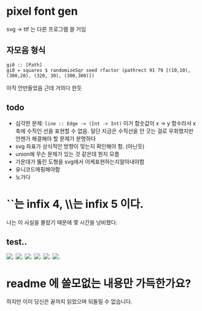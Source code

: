 # pixel font gen
svg -> ttf 는 다른 프로그램 쓸 거임  

## 자모음 형식
```
gi0 :: [Path]
gi0 = squares $ randomizeSqr seed rfactor (pathrect 91 79 [(10,10), (300,20), (320, 30), (300,300)])
```

아직 안만들었음 근데 거의다 한듯

## todo
 * 심각한 문제: `line :: Edge -> (Int -> Int)` 이거 함숫값이 x -> y 함수라서 x축에 수직인 선을 표현할 수 없음. 일단 지금은 수직선을 안 긋는 걸로 우회했지만 언젠가 해결해야 할 문제가 분명하다 
 * svg 좌표가 상식적인 방향이 맞는지 확인해야 함. (아닌듯)
 * union에 무슨 문제가 있는 것 같은데 뭔지 모름
 * 가운데가 뚫린 도형을 svg에서 어케표현하는지알아내야함
 * 유니코드매핑해야함
 * 노가다

# ``는 infix 4, \\\\는 infix 5 이다.
나는 이 사실을 몰랐기 때문에 몇 시간을 낭비했다.

## test..

![.](https://github.com/NOT2ho/pixelfontGen/blob/main/test_0.svg)
![.](https://github.com/NOT2ho/pixelfontGen/blob/main/test_1.svg)
![.](https://github.com/NOT2ho/pixelfontGen/blob/main/test_2.svg)
![.](https://github.com/NOT2ho/pixelfontGen/blob/main/test_3.svg)
![.](https://github.com/NOT2ho/pixelfontGen/blob/main/test_4.svg)
![.](https://github.com/NOT2ho/pixelfontGen/blob/main/test_5.svg)

# readme 에 쓸모없는 내용만 가득한가요?
하지만 이미 당신은 끝까지 읽었으며 되돌릴 수 없습니다. 
